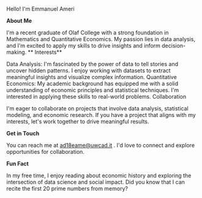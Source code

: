 Hello! I'm Emmanuel Ameri

**About Me**

I'm a recent graduate of Olaf College with a strong foundation in Mathematics and Quantitative Economics. My passion lies in data analysis, and I'm excited to apply my skills to drive insights and inform decision-making.
**
Interests**

Data Analysis: I'm fascinated by the power of data to tell stories and uncover hidden patterns. I enjoy working with datasets to extract meaningful insights and visualize complex information.
Quantitative Economics: My academic background has equipped me with a solid understanding of economic principles and statistical techniques. I'm interested in applying these skills to real-world problems.
Collaboration

I'm eager to collaborate on projects that involve data analysis, statistical modeling, and economic research. If you have a project that aligns with my interests, let's work together to drive meaningful results.

**Get in Touch**

You can reach me at ad18eame@uwcad.it . I'd love to connect and explore opportunities for collaboration.


**Fun Fact**

In my free time, I enjoy reading about economic history and exploring the intersection of data science and social impact. Did you know that I can recite the first 20 prime numbers from memory?
